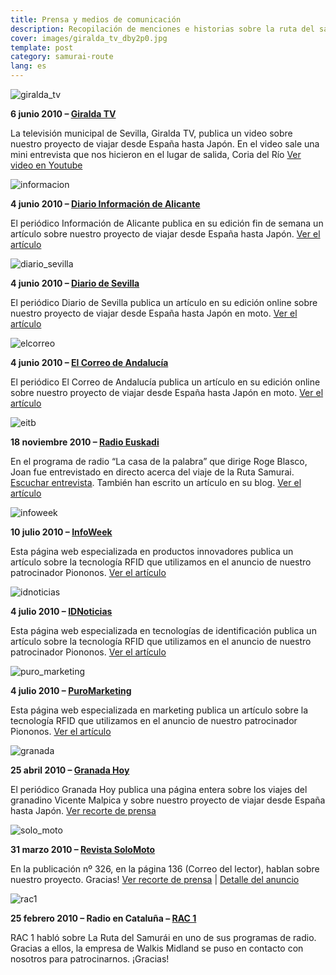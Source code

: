 ```yaml
---
title: Prensa y medios de comunicación
description: Recopilación de menciones e historias sobre la ruta del samurái en los medios
cover: images/giralda_tv_dby2p0.jpg
template: post
category: samurai-route
lang: es
---
```


![giralda_tv](/blog/prensa-y-medios-de-comunicacion/images/giralda_tv_dby2p0.jpg)

**6 junio 2010 – [Giralda TV](http://www.giraldatv.es)**

La televisión municipal de Sevilla, Giralda TV, publica un video sobre nuestro proyecto de viajar desde España hasta Japón. En el video sale una mini entrevista que nos hicieron en el lugar de salida, Coria del Río [Ver video en Youtube](http://www.youtube.com/watch?v=mDsD1S7m3_A "Ver recorte de prensa")

![informacion](/blog/prensa-y-medios-de-comunicacion/images/informacion.jpg)

**4 junio 2010 – [Diario Información de Alicante](http://www.diarioinformacion.es)**

El periódico Información de Alicante publica en su edición fin de semana un artículo sobre nuestro proyecto de viajar desde España hasta Japón. [Ver el artículo](http://www.diarioinformacion.com/fin-semana/2010/05/31/a-fondo/reportajes/ruta-samurai/5365.html "Ver el artículo")

![diario_sevilla](/blog/prensa-y-medios-de-comunicacion/images/diario_sevilla.jpg)

**4 junio 2010 – [Diario de Sevilla](http://www.diariodesevilla.es)**

El periódico Diario de Sevilla publica un artículo en su edición online sobre nuestro proyecto de viajar desde España hasta Japón en moto. [Ver el artículo](http://www.diariodesevilla.es/article/sevilla/717159/japon/gran/salto.html "Ver el artículo")

![elcorreo](/blog/prensa-y-medios-de-comunicacion/images/elcorreo.jpg)

**4 junio 2010 – [El Correo de Andalucía](http://www.elcorreoweb.es)**

El periódico El Correo de Andalucía publica un artículo en su edición online sobre nuestro proyecto de viajar desde España hasta Japón en moto. [Ver el artículo](http://www.elcorreoweb.es/095907/samurais/dejan/coria/rio/motocicleta "Ver el artículo")

![eitb](/blog/prensa-y-medios-de-comunicacion/images/eitb.jpg)

**18 noviembre 2010 – [Radio Euskadi](http://www.eitb.com)**

En el programa de radio “La casa de la palabra” que dirige Roge Blasco, Joan fue entrevistado en directo acerca del viaje de la Ruta Samurai. [Escuchar entrevista](/blog/prensa-y-medios-de-comunicacion/images/radio_euskadi.mp3). También han escrito un artículo en su blog. [Ver el artículo](http://www.blogseitb.com/rogeblasco/2010/11/21/joan-mira-%E2%80%9Cla-ruta-del-samurai%E2%80%9D-en-moto-desde-coria-del-rio-en-sevilla-hasta-sendai-en-japon-tras-los-pasos-de-hasekura-tsunenaga/ "Ver el artículo")

![infoweek](/blog/prensa-y-medios-de-comunicacion/images/infoweek.jpg)

**10 julio 2010 – [InfoWeek](http://www.infoweek.biz)**

Esta página web especializada en productos innovadores publica un artículo sobre la tecnología RFID que utilizamos en el anuncio de nuestro patrocinador Piononos. [Ver el artículo](http://www.infoweek.biz/la/2010/06/los-anuncios-comienzan-a-incorporar-la-tecnologia-rfid/ "Ver el artículo")

![idnoticias](/blog/prensa-y-medios-de-comunicacion/images/idnoticias.jpg)

**4 julio 2010 – [IDNoticias](http://www.idnoticias.com)**

Esta página web especializada en tecnologías de identificación publica un artículo sobre la tecnología RFID que utilizamos en el anuncio de nuestro patrocinador Piononos. [Ver el artículo](http://www.idnoticias.com/2010/06/14/los-anuncios-comienzan-a-incorporar-la-tecnologia-rfid "Ver el artículo")

![puro_marketing](/blog/prensa-y-medios-de-comunicacion/images/puro_marketing.jpg)

**4 julio 2010 – [PuroMarketing](http://www.puromarketing.com)**

Esta página web especializada en marketing publica un artículo sobre la tecnología RFID que utilizamos en el anuncio de nuestro patrocinador Piononos. [ Ver el artículo](http://www.puromarketing.com/12/7418/el-marketing-ya-incorpora-tecnologia-rfid.html "Ver el artículo")

![granada](/blog/prensa-y-medios-de-comunicacion/images/granada.jpg)

**25 abril 2010 – [Granada Hoy](http://www.granadahoy.com)**

El periódico Granada Hoy publica una página entera sobre los viajes del granadino Vicente Malpica y sobre nuestro proyecto de viajar desde España hasta Japón. [ Ver recorte de prensa](/blog/prensa-y-medios-de-comunicacion/images/diario_granada.jpg "Ver recorte de prensa")

![solo_moto](/blog/prensa-y-medios-de-comunicacion/images/solo_moto.jpg)

**31 marzo 2010 – [Revista SoloMoto](http://www.solomoto30.com)**

En la publicación nº 326, en la página 136 (Correo del lector), hablan sobre nuestro proyecto. Gracias! [ Ver recorte de prensa](/blog/prensa-y-medios-de-comunicacion/images/solomoto_lector2.jpg "Ver recorte de prensa") | [Detalle del anuncio](/blog/prensa-y-medios-de-comunicacion/images/solomoto_lector1.jpg "Detalle del anuncio")

![rac1](/blog/prensa-y-medios-de-comunicacion/images/rac1.jpg)

**25 febrero 2010 – Radio en Cataluña – [RAC 1](http://www.rac1.org)**

RAC 1 habló sobre La Ruta del Samurái en uno de sus programas de radio. Gracias a ellos, la empresa de Walkis Midland se puso en contacto con nosotros para patrocinarnos. ¡Gracias!
